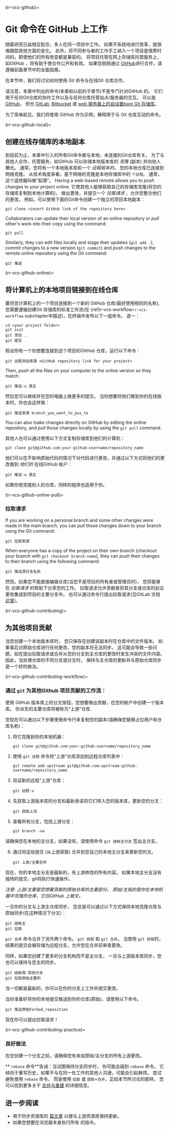 (rr-vcs-github)=
# Git 命令在 GitHub 上工作

随着研究日益相互配合，多人在同一项目中工作。 如果不系统地进行改革，就很难跟踪其他方面的变化。 此外，将不同参与者的工作手工纳入一个项目是很费时间的，即使他们的所有改变都是兼容的。 将项目托管在网上存储库托管服务上，如GitHub ，将有助于使合作公开和有效。 如果您刚刚通过 [GitHub](https://github.com)进行合作，请遵循前面章节中的全面指南。

在本节中，我们将讨论如何使用 Git 命令与在线Git 仓库合作。

请注意，本章中列出的命令(本章和以前的子章节)不是专门针对GitHub 的。 它们用于任何Git仓库的协作工作以及与任何仓库托管站点/服务器的交互。 可以是 [GitHub](https://github.com/)， 但也 [GitLab](https://about.gitlab.com/), [Bitbucket](https://bitbucket.org/) 或 [web 服务器上的自设置bare Git 存储库](https://opensource.com/life/16/8/how-construct-your-own-git-server-part-6)。

为了简单起见，我们将使用 GitHub 作为示例，解释用于与 Git 仓库互动的命令。

(rr-vcs-github-local)=
## 创建在线存储库的本地副本

到目前为止，本章中引入的所有Git命令都与本地、未连接的Git仓库有关。 为了与其他人合作，托管服务，如GitHub 可以存储本地版本库的 *克隆* (副本) 并向他人曝光。 通常，您将有一个本地版本库和一个 *远程版本的*。 您的本地仓库已连接到网络克隆。 从技术角度来看，基于网络的克隆是本地存储库中的 `个远程`。 通常，这个遥控器叫做“起源”。 Having a web-based remote allows you to *push* changes to your project online. 它使其他人能够获取自己的存储库克隆(将您的存储库复制到本地计算机)， 做出更改，并提交一个 *拉取请求* ，允许您整合他们的更改。 例如，可以使用下面的Git命令创建一个独立的项目本地副本：

```
git clone <insert GitHub link of the repository here>
```

Collaborators can update their local version of an online repository or *pull* other's work into their copy using the command:
```
git pull
```
Similarly, they can edit files locally and stage their updates (`git add .`), commit changes to a new version (`git commit`) and *push* changes to the remote online repository using the Git command:
```
git 推送
```
(rr-vcs-github-online)=
## 将计算机上的本地项目链接到在线仓库

要将您计算机上的一个项目连接到一个新的 GitHub 仓库(最好使用相同的名称), 您需要遵循创建Git 存储库的标准工作流(在 {ref}r-vcs-workflow`rr-vcs-workflow` subchapter中描述)，在终端中发布以下一组命令。 逐一：

```
cd <your project folder>
git init
git 添加 .
git 提交
```
假设你有一个你想要连接到这个项目的GitHub 仓库，运行以下命令：

```
git 远程添加来源 <GitHub repository link for your project>
```

Then, *push* all the files on your computer to the online version so they match:

```
git 推送-u 源主
```

然后您可以继续并在您的电脑上做更多的提交。 当你想要将他们推到你的在线版本时，你也会这样做：

```
git 推送来源 branch_you_want_to_pus_to
```

You can also make changes directly on GitHub by editing the online repository, and *pull* those changes locally by using the `git pull` command.

其他人也可以通过使用以下方式复制存储库到他们的计算机：

```
git clone git@github.com:your-github-username/repository_name
```

他们可以在不影响原始代码的情况下对代码进行更改，并通过以下方式将他们的更改推到 *他们的* 在线GitHub 帐户：

```
git 推送-u 源主
```

如果你想克隆别人的仓库，同样的程序也适用于你。

(rr-vcs-github-online-pull)=
### 拉取请求

If you are working on a personal branch and some other changes were made in the main branch, you can *pull* those changes down to your branch using the Git command:
```
git 拉取来源
```

When everyone has a copy of the project on their own branch (checkout your branch with `git checkout branch-name`), they can *push* their changes to their branch using the following command:

```
git 推送源分支名称
```

然而，如果您不能直接编辑仓库(当您不是项目的所有者或管理员时)， 您将能够在 *拉取请求* 的帮助下分享您的工作。 拉取请求允许贡献者将其分支或仓库的拟议更改集成到项目的主要分支中。 也可以通过命令行提出拉取请求(见GitLab 文档 [这里](https://git-scm.com/docs/git-request-pull))。

(rr-vcs-github-contributing)=
## 为其他项目贡献

当您创建一个本地版本库时， 您只保存在创建该副本时在仓库中的文件版本。 如果事后对原始仓库进行任何更改，您的副本将无法同步。 这可能会导致一些问题，如在提出拉取请求或合并从您的分支到主仓库的更改时发生冲突的文件内容。 因此，当处理仓库的不同分支或分叉时， 保持与主仓库的更新并与原始仓库同步是一个好的做法。

(rr-vcs-github-contributing-workflow)=
### 通过 `git` 为其他Github 项目贡献的工作流：

使用 GitHub 版本库上的分叉按钮，您想要做出贡献，在您的帐户中创建一个版本库。 你派生的主要仓库将被称为“上游”仓库.

您现在可以通过以下步骤使用命令行来复制您的副本(请确保您替换占位用户和仓库名称)：

1. 将它克隆到你的本地机器：

    ```
    git clone git@github.com:your-github-username/repository_name
    ```

2. 使用 `git 远程` 命令将“上游”仓库添加到远程仓库列表中：

    ```
    git remote add upstream git@github.com:upstream-github-username/repository_name
    ```

3. 验证新的远程“上游”仓库：

    ```
    git 远程-v
    ```

4. 先获取上游版本库的分支和最新承诺将它们带入您的版本库，更新您的分叉：

    ```
    git 获取上流
    ```

5. 查看所有分支，包括上游分支：

    ```
    git branch -va
    ```

请确保您在本地的主分支，如果没有，请使用命令 `git 结帐主分支` 签出主分支。

6. 通过将这些提交 (从上游获取) 合并到您自己的本地主分支来更新您的叉。

    ```
    git 上游/主要合并
    ```

现在，你的本地主分支是最新的，有上游修改的所有内容。 如果本地主分支没有独特的提交，git将执行快速操作。

*注意: 上游/主要是您想要贡献的原始仓库的主要部分。 原始/主指的是你在本地机器中克隆的仓库，它在GitHub 上被叉。*

一旦你的分叉与上游主仓库同步， 您总是可以通过以下方式保持本地克隆仓库与原始同步(在这种情况下分叉)：

```
git 结帐主
git 拉取
```

`git 合并` 命令合并了另外两个命令。 `git 获取` 和 `git 合并`。 当使用 `git 获取`时，结果的提交会被存储为远程分支，允许您在合并前审查更改。

同样，如果您创建了更多的分支机构而不是主分支， 一旦与上游版本库同步，您也可以保持与您主的同步。

```
git 结帐我-其他分支
git 拉取原始主要的
```

当一切都是最新的，你可以在你的分支上工作并提交更改。

当你准备好将你的本地提交推送到你的仓库(原始)，请使用以下命令。

```
git 推送原始Forked_reposition
```

现在你可以提出拉取请求！

(rr-vcs-github-contributing-practice)=
### 良好做法

在您创建一个分支之前，请确保您有来自原始/主分支的所有上游更改。


** `rebase` 命令**告诫：当试图保持分支同步时， 你可能会碰到 `rebase` 命令。 它倾向于重写历史，如果不与在同一处工作的其他人沟通，可能会引起麻烦。 尝试避免使用 `rebase` 命令， 而是使用 `拉取` 或 `提取`+`合并`，正如本节所讨论的那样。 您可以找到更多关于 [合并与重建](https://www.atlassian.com/git/tutorials/merging-vs-rebasing) 的详细信息。


## 进一步阅读
- 用于同步资源库的 [篇文章](https://help.github.com/en/articles/syncing-a-fork) 以便与上游资源库保持更新。
- 如果您想要在浏览器本身执行所有 [](https://github.com/KirstieJane/STEMMRoleModels/wiki/Syncing-your-fork-to-the-original-repository-via-the-browser) 的指令。
